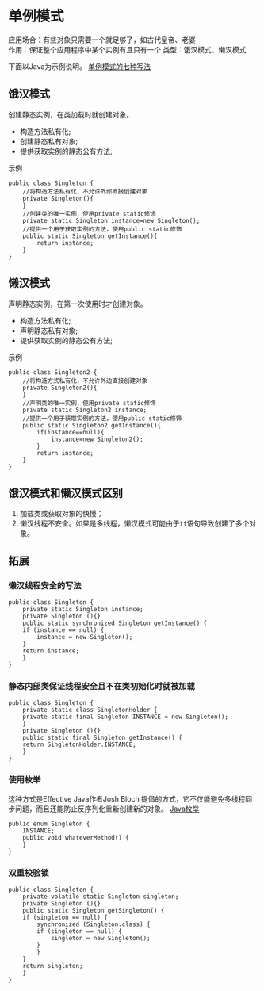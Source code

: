 单例模式
==========
应用场合：有些对象只需要一个就足够了，如古代皇帝、老婆  
作用：保证整个应用程序中某个实例有且只有一个
类型：饿汉模式、懒汉模式

下面以Java为示例说明。
[单例模式的七种写法](http://cantellow.iteye.com/blog/838473)

## 饿汉模式
创建静态实例，在类加载时就创建对象。

* 构造方法私有化;
* 创建静态私有对象;
* 提供获取实例的静态公有方法;

示例

	public class Singleton {
		//将构造方法私有化，不允许外部直接创建对象
		private Singleton(){
		}
		//创建类的唯一实例，使用private static修饰
		private static Singleton instance=new Singleton();
		//提供一个用于获取实例的方法，使用public static修饰
		public static Singleton getInstance(){
			return instance;
		}
	}


## 懒汉模式
声明静态实例，在第一次使用时才创建对象。

* 构造方法私有化;
* 声明静态私有对象;
* 提供获取实例的静态公有方法;

示例

	public class Singleton2 {
		//将构造方式私有化，不允许外边直接创建对象
		private Singleton2(){
		}
		//声明类的唯一实例，使用private static修饰
		private static Singleton2 instance;
		//提供一个用于获取实例的方法，使用public static修饰
		public static Singleton2 getInstance(){
			if(instance==null){
				instance=new Singleton2();
			}
			return instance;
		}
	}


## 饿汉模式和懒汉模式区别
1. 加载类或获取对象的快慢；
2. 懒汉线程不安全。如果是多线程，懒汉模式可能由于`if`语句导致创建了多个对象。

## 拓展

### 懒汉线程安全的写法

	public class Singleton {
	    private static Singleton instance;
	    private Singleton (){}
	    public static synchronized Singleton getInstance() {
		if (instance == null) {
		    instance = new Singleton();
		}
		return instance;
	    }
	}

### 静态内部类保证线程安全且不在类初始化时就被加载

	public class Singleton {
	    private static class SingletonHolder {
		private static final Singleton INSTANCE = new Singleton();
	    }
	    private Singleton (){}
	    public static final Singleton getInstance() {
		return SingletonHolder.INSTANCE;
	    }
	}

### 使用枚举
这种方式是Effective Java作者Josh Bloch 提倡的方式，它不仅能避免多线程同步问题，而且还能防止反序列化重新创建新的对象。
[Java枚举](http://www.cnblogs.com/linjiqin/archive/2011/02/11/1951632.html)

	public enum Singleton {
	    INSTANCE;
	    public void whateverMethod() {
	    }
	}

### 双重校验锁

	public class Singleton {
	    private volatile static Singleton singleton;
	    private Singleton (){}
	    public static Singleton getSingleton() {
		if (singleton == null) {
		    synchronized (Singleton.class) {
			if (singleton == null) {
			    singleton = new Singleton();
			}
		    }
		}
		return singleton;
	    }
	}
